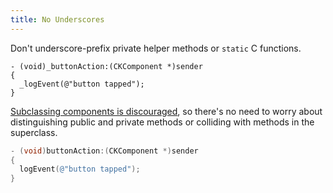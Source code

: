 ```yaml
---
title: No Underscores
---
```

Don't underscore-prefix private helper methods or `static` C functions.

```objectivec-redhighlight
- (void)_buttonAction:(CKComponent *)sender
{
  _logEvent(@"button tapped");
}
```

[Subclassing components is discouraged](/never-subclass-components), so there's no need to worry about distinguishing public and private methods or colliding with methods in the superclass.

```objectivec
- (void)buttonAction:(CKComponent *)sender
{
  logEvent(@"button tapped");
}
```
